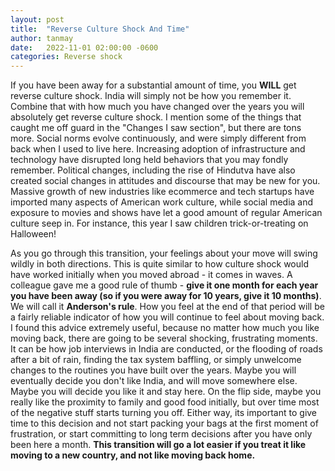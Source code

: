 ```yaml
---
layout: post
title:  "Reverse Culture Shock And Time"
author: tanmay
date:   2022-11-01 02:00:00 -0600
categories: Reverse shock
---
```


If you have been away for a substantial amount of time, you **WILL** get reverse culture shock. India will simply not be how you remember it. Combine that with how much you have changed over the years you will absolutely get reverse culture shock. I mention some of the things that caught me off guard in the "Changes I saw section", but there are tons more. Social norms evolve continuously, and were simply different from back when I used to live here. Increasing adoption of infrastructure and technology have disrupted long held behaviors that you may fondly remember. Political changes, including the rise of Hindutva have also created social changes in attitudes and discourse that may be new for you. Massive growth of new industries like ecommerce and tech startups have imported many aspects of American work culture, while social media and exposure to movies and shows have let a good amount of regular American culture seep in. For instance, this year I saw children trick-or-treating on Halloween!

As you go through this transition, your feelings about your move will swing wildly in both directions. This is quite similar to how culture shock would have worked initially when you moved abroad - it comes in waves. A colleague gave me a good rule of thumb - **give it one month for each year you have been away (so if you were away for 10 years, give it 10 months)**. We will call it **Anderson's rule**. How you feel at the end of that period will be a fairly reliable indicator of how you will continue to feel about moving back. I found this advice extremely useful, because no matter how much you like moving back, there are going to be several shocking, frustrating moments. It can be how job interviews in India are conducted, or the flooding of roads after a bit of rain, finding the tax system baffling, or simply unwelcome changes to the routines you have built over the years. Maybe you will eventually decide you don't like India, and will move somewhere else. Maybe you will decide you like it and stay here. On the flip side, maybe you really like the proximity to family and good food initially, but over time most of the negative stuff starts turning you off. Either way, its important to give time to this decision and not start packing your bags at the first moment of frustration, or start committing to long term decisions after you have only been here a month. **This transition will go a lot easier if you treat it like moving to a new country, and not like moving back home.**
